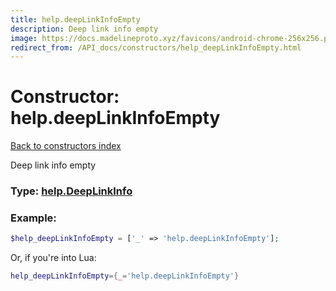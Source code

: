 ```yaml
---
title: help.deepLinkInfoEmpty
description: Deep link info empty
image: https://docs.madelineproto.xyz/favicons/android-chrome-256x256.png
redirect_from: /API_docs/constructors/help_deepLinkInfoEmpty.html
---
```

# Constructor: help.deepLinkInfoEmpty  
[Back to constructors index](index.md)



Deep link info empty




### Type: [help.DeepLinkInfo](../types/help.DeepLinkInfo.md)


### Example:

```php
$help_deepLinkInfoEmpty = ['_' => 'help.deepLinkInfoEmpty'];
```  


Or, if you're into Lua:

```lua
help_deepLinkInfoEmpty={_='help.deepLinkInfoEmpty'}

```


